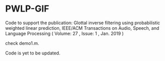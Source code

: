 # PWLP-GIF
Code to support the publication: Glottal inverse filtering using probabilistic weighted linear prediction,  IEEE/ACM Transactions on Audio, Speech, and Language Processing ( Volume: 27 , Issue: 1 , Jan. 2019 )

check demo1.m.

Code is yet to be updated.
